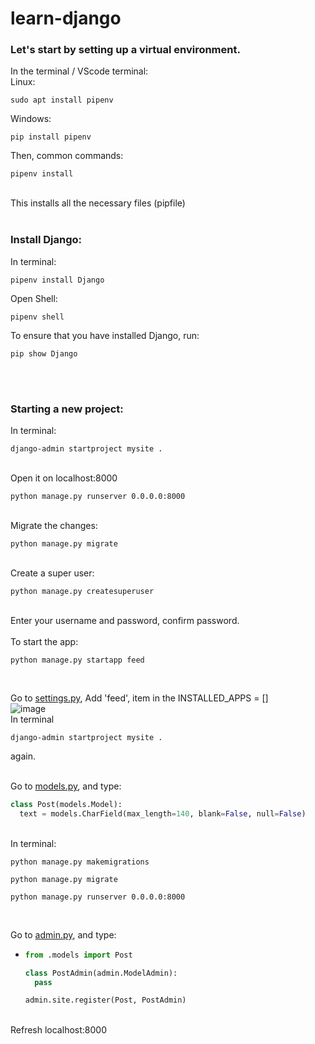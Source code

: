 # learn-django

### Let's start by setting up a virtual environment.
In the terminal / VScode terminal:<br>
Linux:<br>
```shell
sudo apt install pipenv
```

Windows:<br>
```shell
pip install pipenv
```

Then, common commands:<br>
```shell
pipenv install
```
<br>This installs all the necessary files (pipfile)
<br><br>
### Install Django:<br>
In terminal:

```shell
pipenv install Django
```

Open Shell:<br>
```shell
pipenv shell
```

To ensure that you have installed Django, run:<br>
```shell
pip show Django
```
<br><br>
### Starting a new project:<br>
In terminal:

```shell
django-admin startproject mysite .
```
<br>Open it on localhost:8000<br>

```shell
python manage.py runserver 0.0.0.0:8000
```

<br>Migrate the changes:<br>

```shell
python manage.py migrate
```

<br>Create a super user:<br>

```shell
python manage.py createsuperuser
```
<br>Enter your username and password, confirm password.<br>
<br>To start the app:<br>

```shell
python manage.py startapp feed
```
<br>

Go to [settings.py](mysite/settings.py),
Add 'feed', item in the INSTALLED_APPS = []<br>
![image](https://github.com/uzayr-iqbal-hamid/learn-django/assets/134723279/59c01f01-bbf4-45f4-a5ec-a6459265785c)
<br>
In terminal

```shell
django-admin startproject mysite .
```
again.<br>

<br>Go to [models.py](feed/models.py), and type:

```python
class Post(models.Model):
  text = models.CharField(max_length=140, blank=False, null=False)
```
<br>
In terminal:

```shell
python manage.py makemigrations
```

```shell
python manage.py migrate
```

```shell
python manage.py runserver 0.0.0.0:8000
```
<br>

Go to [admin.py](feed/admin.py), and type:
  - ```python
    from .models import Post
    
    class PostAdmin(admin.ModelAdmin):
      pass

    admin.site.register(Post, PostAdmin)
    ```
<br>
Refresh localhost:8000
